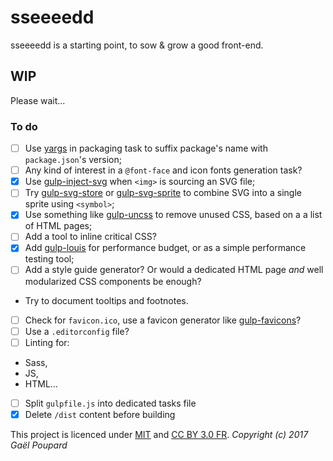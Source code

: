 # sseeeedd

sseeeedd is a starting point, to sow & grow a good front-end.


## WIP

Please wait…

### To do

* [ ] Use [yargs](https://www.npmjs.com/package/yargs) in packaging task to suffix package's name with `package.json`'s version;
* [ ] Any kind of interest in a `@font-face` and icon fonts generation task?
* [x] Use [gulp-inject-svg](https://www.npmjs.com/package/gulp-inject-svg) when `<img>` is sourcing an SVG file;
* [ ] Try [gulp-svg-store](https://www.npmjs.com/package/gulp-svgstore) or [gulp-svg-sprite](https://github.com/jkphl/gulp-svg-sprite) to combine SVG into a single sprite using `<symbol>`;
* [x] Use something like [gulp-uncss](https://www.npmjs.com/package/gulp-uncss) to remove unused CSS, based on a a list of HTML pages;
* [ ] Add a tool to inline critical CSS?
* [x] Add [gulp-louis](https://www.npmjs.com/package/gulp-louis) for performance budget, or as a simple performance testing tool;
* [ ] Add a style guide generator? Or would a dedicated HTML page *and*  well modularized CSS components be enough?
 * Try to document tooltips and footnotes.
* [ ] Check for `favicon.ico`, use a favicon generator like [gulp-favicons](https://github.com/evilebottnawi/favicons)?
* [ ] Use a `.editorconfig` file?
* [ ] Linting for:
 * Sass,
 * JS,
 * HTML…
* [ ] Split `gulpfile.js` into dedicated tasks file
* [x] Delete `/dist` content before building

This project is licenced under [MIT](http://opensource.org/licenses/MIT "The MIT licence") and [CC BY 3.0 FR](http://creativecommons.org/licenses/by/3.0/fr/ "Licence's explanations").
*Copyright (c) 2017 Gaël Poupard*
